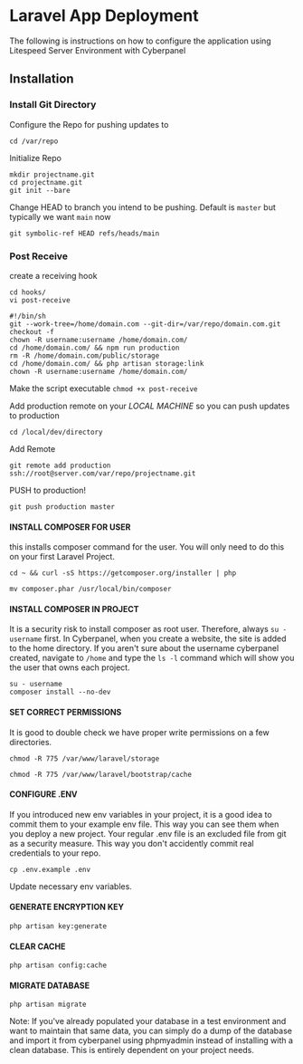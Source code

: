 # Laravel App Deployment
The following is instructions on how to configure the application using Litespeed Server Environment with Cyberpanel

## Installation

### Install Git Directory

Configure the Repo for pushing updates to

```mkdir /var/repo
cd /var/repo
```

Initialize Repo

```
mkdir projectname.git
cd projectname.git
git init --bare
```

Change HEAD to branch you intend to be pushing. Default is `master` but typically we want `main` now

`git symbolic-ref HEAD refs/heads/main`


### Post Receive

create a receiving hook
```
cd hooks/
vi post-receive
```

```
#!/bin/sh
git --work-tree=/home/domain.com --git-dir=/var/repo/domain.com.git checkout -f
chown -R username:username /home/domain.com/
cd /home/domain.com/ && npm run production
rm -R /home/domain.com/public/storage
cd /home/domain.com/ && php artisan storage:link
chown -R username:username /home/domain.com/
```

Make the script executable
`chmod +x post-receive`



Add production remote on your *LOCAL MACHINE* so you can push updates to production

`cd /local/dev/directory`

Add Remote

`git remote add production ssh://root@server.com/var/repo/projectname.git`


PUSH to production!

`git push production master`


#### INSTALL COMPOSER FOR USER

this installs composer command for the user. You will only need to do this on your first Laravel Project.

`cd ~ &&
curl -sS https://getcomposer.org/installer | php`

`mv composer.phar /usr/local/bin/composer`



#### INSTALL COMPOSER IN PROJECT

It is a security risk to install composer as root user. Therefore, always `su - username` first. In Cyberpanel, when you create a website, the site is added to the home directory. If you aren't sure about the username cyberpanel created, navigate to `/home` and type the `ls -l` command which will show you the user that owns each project.

```
su - username
composer install --no-dev
```

#### SET CORRECT PERMISSIONS

It is good to double check we have proper write permissions on a few directories.

`chmod -R 775 /var/www/laravel/storage`

`chmod -R 775 /var/www/laravel/bootstrap/cache`

#### CONFIGURE .ENV

If you introduced new env variables in your project, it is a good idea to commit them to your example env file. This way you can see them when you deploy a new project. Your regular .env file is an excluded file from git as a security measure. This way you don't accidently commit real credentials to your repo.

`cp .env.example .env`

Update necessary env variables.


#### GENERATE ENCRYPTION KEY

`php artisan key:generate`

#### CLEAR CACHE

`php artisan config:cache`

#### MIGRATE DATABASE

`php artisan migrate`

Note: If you've already populated your database in a test environment and want to maintain that same data, you can simply do a dump of the database and import it from cyberpanel using phpmyadmin instead of installing with a clean database. This is entirely dependent on your project needs.
